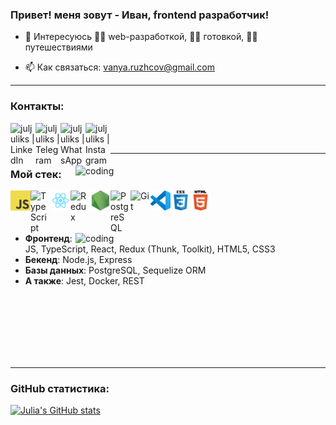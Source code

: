 ### Привет! меня зовут - Иван, frontend разработчик!

- 👀 Интересуюсь 👨‍💻 web-разработкой, 👨‍🍳 готовкой, 🧗‍♂️ путешествиями

- 📫 Как связаться: vanya.ruzhcov@gmail.com

---
### Контакты:

[<img align="left" alt="juljuliks | LinkedIn" width="40px" src="https://img.icons8.com/color/48/000000/linkedin-2--v1.png" />][linkedin]
[<img align="left" alt="juljuliks | Telegram" width="40px" src="https://img.icons8.com/fluency/48/000000/telegram-app.png" />][telegram]
[<img align="left" alt="juljuliks | WhatsApp" width="40px" src="https://img.icons8.com/color/48/000000/whatsapp.png" />][whatsapp]
[<img align="left" alt="juljuliks | Instagram" width="40px" src="https://img.icons8.com/fluency/48/000000/instagram-new.png" />][instagram]

<br/>
<br/>
<img align="right" alt="coding" width="400" src="https://gifer.com/embed/43Vu">

---
### Мой стек:

[<img align="left" alt="JavaScript" width="32px" src="https://raw.githubusercontent.com/github/explore/80688e429a7d4ef2fca1e82350fe8e3517d3494d/topics/javascript/javascript.png" />][git]
[<img align="left" alt="TypeScript" width="32px" src="https://img.icons8.com/color/48/000000/typescript.png"/>][git]
[<img align="left" alt="React" width="32px" src="https://raw.githubusercontent.com/github/explore/80688e429a7d4ef2fca1e82350fe8e3517d3494d/topics/react/react.png" />][git]
[<img align="left" alt="Redux"  width="32px" src="https://img.icons8.com/color/48/000000/redux.png"/>][git]
[<img align="left" alt="Node.js" width="32px" src="https://raw.githubusercontent.com/github/explore/80688e429a7d4ef2fca1e82350fe8e3517d3494d/topics/nodejs/nodejs.png" />][git]
[<img align="left" alt="PostgreSQL" width="32px" src="https://img.icons8.com/color/50/000000/postgreesql.png"/>][git]
[<img align="left" alt="Git" width="32px" src="https://img.icons8.com/color/48/000000/git.png"/>][git]
[<img align="left" alt="Visual Studio Code" width="32px" src="https://raw.githubusercontent.com/github/explore/80688e429a7d4ef2fca1e82350fe8e3517d3494d/topics/visual-studio-code/visual-studio-code.png" />][git]
[<img align="left" alt="CSS3" width="32px" src="https://raw.githubusercontent.com/github/explore/80688e429a7d4ef2fca1e82350fe8e3517d3494d/topics/css/css.png" />][git]
[<img align="left" alt="HTML5" width="32px" src="https://raw.githubusercontent.com/github/explore/80688e429a7d4ef2fca1e82350fe8e3517d3494d/topics/html/html.png" />][git]

<img align="right" alt="coding" width="400" src="https://c.tenor.com/2uyENRmiUt0AAAAC/coding.gif">

<br/>
<br/>
<br/>

- **Фронтенд**: JS, TypeScript, React, Redux (Thunk, Toolkit), HTML5, CSS3
- **Бекенд**: Node.js, Express
- **Базы данных**: PostgreSQL, Sequelize ORM
- **A также**: Jest, Docker, REST

<br/>
<br/>
<br/>
<br/>
<br/>
<br/>


---
### GitHub cтатистика:
[![Julia's GitHub stats](https://github-readme-stats.vercel.app/api?username=IvanRuzhcov&hide=issues&count_private=true&show_icons=true&theme=nightowl)](https://github.com/IvanRuzhcov)


[linkedin]: https://www.linkedin.com/in/ivan-ryzhkovv/
[whatsapp]: https://wa.me/79213506343
[telegram]: https://t.me/Vanya_Ruzhcov
[instagram]: https://www.instagram.com/vanya_ryzhkov
[git]: https://github.com/IvanRuzhcov


